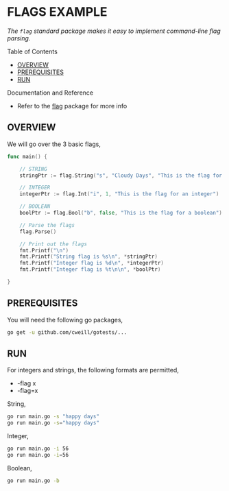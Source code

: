 # FLAGS EXAMPLE

_The `flag` standard package makes it easy to implement command-line flag parsing._

Table of Contents

* [OVERVIEW](https://github.com/JeffDeCola/my-go-examples/tree/master/common-go/flags/flags#overview)
* [PREREQUISITES](https://github.com/JeffDeCola/my-go-examples/tree/master/common-go/flags/flags#prerequisites)
* [RUN](https://github.com/JeffDeCola/my-go-examples/tree/master/common-go/flags/flags#run)

Documentation and Reference

* Refer to the
  [flag](https://golang.org/pkg/flag/)
  package for more info

## OVERVIEW

We will go over the 3 basic flags,

```go
func main() {

    // STRING
    stringPtr := flag.String("s", "Cloudy Days", "This is the flag for a string")

    // INTEGER
    integerPtr := flag.Int("i", 1, "This is the flag for an integer")

    // BOOLEAN
    boolPtr := flag.Bool("b", false, "This is the flag for a boolean")

    // Parse the flags
    flag.Parse()

    // Print out the flags
    fmt.Printf("\n")
    fmt.Printf("String flag is %s\n", *stringPtr)
    fmt.Printf("Integer flag is %d\n", *integerPtr)
    fmt.Printf("Integer flag is %t\n\n", *boolPtr)

}
```

## PREREQUISITES

You will need the following go packages,

```bash
go get -u github.com/cweill/gotests/...
```

## RUN

For integers and strings, the following formats are permitted,

* -flag x
* -flag=x

String,

```bash
go run main.go -s "happy days"
go run main.go -s="happy days"
```

Integer,

```bash
go run main.go -i 56
go run main.go -i=56
```

Boolean,

```bash
go run main.go -b
```
